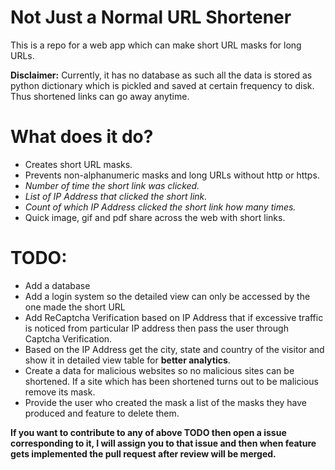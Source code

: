 # Not Just a Normal URL Shortener

This is a repo for a web app which can make short URL masks for long URLs.

**Disclaimer:** Currently, it has no database as such all the data is stored as python dictionary which is pickled and saved at certain frequency to disk. Thus shortened links can go away anytime.

# What does it do?
  - Creates short URL masks.
  - Prevents non-alphanumeric masks and long URLs without http or https.
  - *Number of time the short link was clicked.*
  - *List of IP Address that clicked the short link.*
  - *Count of which IP Address clicked the short link how many times.*
  - Quick image, gif and pdf share across the web with short links.

# TODO:
  - Add a database
  - Add a login system so the detailed view can only be accessed by the one made the short URL
  - Add ReCaptcha Verification based on IP Address that if excessive traffic is noticed from particular IP address then pass the user through Captcha Verification.
  - Based on the IP Address get the city, state and country of the visitor and show it in detailed view table for **better analytics**.
  - Create a data for malicious websites so no malicious sites can be shortened. If a site which has been shortened turns out to be malicious remove its mask.
  - Provide the user who created the mask a list of the masks they have produced and feature to delete them.

**If you want to contribute to any of above TODO then open a issue corresponding to it, I will assign you to that issue and then when feature gets implemented the pull request after review will be merged.**